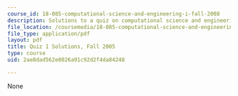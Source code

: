 ```yaml
---
course_id: 18-085-computational-science-and-engineering-i-fall-2008
description: Solutions to a quiz on computational science and engineering.
file_location: /coursemedia/18-085-computational-science-and-engineering-i-fall-2008/2ae8dad562e0026a91c92d2f4da84248_q1sols18085f05.pdf
file_type: application/pdf
layout: pdf
title: Quiz 1 Solutions, Fall 2005
type: course
uid: 2ae8dad562e0026a91c92d2f4da84248

---
```

None